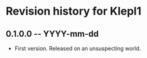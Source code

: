 # Revision history for Klepl1

## 0.1.0.0  -- YYYY-mm-dd

* First version. Released on an unsuspecting world.
